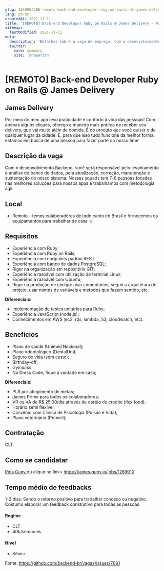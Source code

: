 ```yaml
---
slug: 1050882206-remoto-back-end-developer-ruby-on-rails-at-james-delivery
lang: pt-br
createdAt: 2021-11-11
title: '[REMOTO] Back-end Developer Ruby on Rails @ James Delivery - Vaga de Emprego'
sitemap:
  lastModified: 2021-11-11
meta:
  description: 'Detalhes sobre a vaga de emprego: Com o desenvolvimento Backend, você será responsável pelo levantamento e análise do banco de dados, pela atualização, correção, manutenção e sustentação do nosso sistema. Nossas squads tem 7-8 pessoas focadas nas melhores soluções para nossos apps e trabalhamos com metodologia ágil.'
  twitter:
    card: summary
    site: '@nawarian'
---
```


# [REMOTO] Back-end Developer Ruby on Rails @ James Delivery

## James Delivery

Por meio do meu app levo praticidade e conforto à vida das pessoas! Com apenas alguns cliques, ofereço a maneira mais prática de receber seu delivery, que vai muito além de comida. É do produto que você quiser e de qualquer lugar da cidade! E, para que isso tudo funcione da melhor forma, estamos em busca de uma pessoa para fazer parte do nosso time!

## Descrição da vaga

Com o desenvolvimento Backend, você será responsável pelo levantamento e análise do banco de dados, pela atualização, correção, manutenção e sustentação do nosso sistema.
Nossas squads tem 7-8 pessoas focadas nas melhores soluções para nossos apps e trabalhamos com metodologia ágil.

## Local

- Remoto - temos colaboradores de todo canto do Brasil e fornecemos os equipamentos para trabalhar de casa ☺

## Requisitos

- Experiência com Ruby;
- Experiência com Ruby on Rails;
- Experiência com endpoints padrão REST;
- Experiência com banco de dados PostgreSQL;
- Rigor na organização em repositório GIT;
- Experiência razoável com utilização de terminal Linux;
- Experiência razoável com Ubuntu;
- Rigor na produção de código: usar comentários, seguir a arquitetura do projeto, usar nomes de variáveis e métodos que fazem sentido, etc.

**Diferenciais:**
- Implementação de testes unitários para Ruby;
- Experiência JavaScript (node.js);
- Conhecimentos em AWS (ec2, rds, lambda, S3, cloudwatch, etc).

## Benefícios

- Plano de saúde (Unimed Nacional);
- Plano odontológico (DentalUni);
- Seguro de vida (sem custo);
- Birthday-off;
- Gympass
- No Dress Code, fique à vontade em casa; 

**Diferenciais:**

- PLR por atingimento de metas;
- James Prime para todos os colaboradores;
- VR ou VA de R$ 25,00/dia através de cartão de crédito (flex food);
- Horário semi flexível;
- Convênio com Clínica de Psicologia (Pulsão e Vida); 
- Plano veterinário (Petwell);

## Contratação

CLT 

## Como se candidatar

[Pela Gupy ](https://james.gupy.io/jobs/1289910)ou clique no link> https://james.gupy.io/jobs/1289910

## Tempo médio de feedbacks

1-2 dias. 
Sendo o retorno positivo para trabalhar conosco ou negativo. Costumo elaborar um feedback construtivo para todas as pessoas. 

#### Regime
- CLT
- 40h/semanais

#### Nível
- Sênior



Fonte: https://github.com/backend-br/vagas/issues/7691